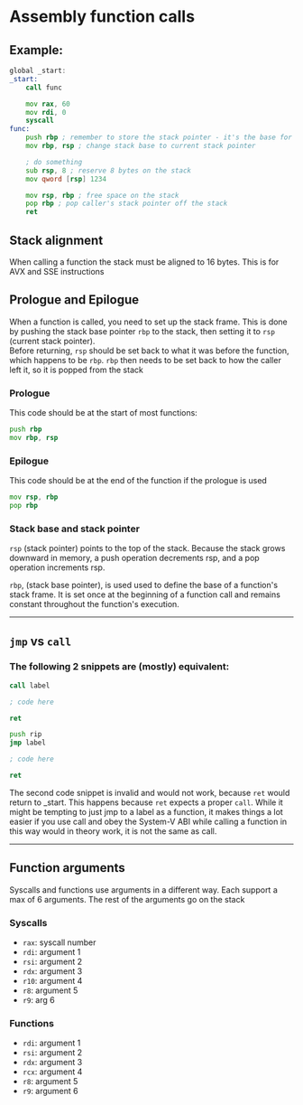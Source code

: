# Assembly function calls
## Example:
```asm
global _start:
_start:
	call func

	mov rax, 60
	mov rdi, 0
	syscall
func:
	push rbp ; remember to store the stack pointer - it's the base for the caller (_start)
	mov rbp, rsp ; change stack base to current stack pointer

  	; do something
	sub rsp, 8 ; reserve 8 bytes on the stack
	mov qword [rsp] 1234

	mov rsp, rbp ; free space on the stack
	pop rbp ; pop caller's stack pointer off the stack
	ret

```
## Stack alignment
When calling a function the stack must be aligned to 16 bytes. This is for AVX and SSE instructions

## Prologue and Epilogue
When a function is called, you need to set up the stack frame. This is done by pushing the stack base pointer `rbp` to the stack, then setting it to `rsp` (current stack pointer). \
Before returning, `rsp` should be set back to what it was before the function, which happens to be `rbp`. `rbp` then needs to be set back to how the caller left it, so it is popped from the stack
### Prologue
This code should be at the start of most functions:
```asm
push rbp
mov rbp, rsp
```
### Epilogue
This code should be at the end of the function if the prologue is used
```asm
mov rsp, rbp
pop rbp
```


### Stack base and stack pointer
`rsp` (stack pointer) points to the top of the stack. Because the stack grows downward in memory, a push operation decrements rsp, and a pop operation increments rsp. 

`rbp`, (stack base pointer), is used used to define the base of a function's stack frame. It is set once at the beginning of a function call and remains constant throughout the function's execution. 

***

## `jmp` vs `call`
### The following 2 snippets are (mostly) equivalent:

```asm
call label

; code here

ret
```
```asm
push rip
jmp label

; code here

ret
```
The second code snippet is invalid and would not work, because `ret` would return to _start. This happens because `ret` expects a proper `call`. While it might be tempting to just jmp to a label as a function, it makes things a lot easier if you use call and obey the System-V ABI
while calling a function in this way would in theory work, it is not the same as call.

***

## Function arguments
Syscalls and functions use arguments in a different way. Each support a max of 6 arguments. The rest of the arguments go on the stack
### Syscalls
- `rax`: syscall number
- `rdi`: argument 1
- `rsi`: argument 2
- `rdx`: argument 3
- `r10`: argument 4
- `r8`: argument 5
- `r9`: arg 6
  


### Functions
- `rdi`: argument 1
- `rsi`: argument 2
- `rdx`: argument 3
- `rcx`: argument 4
- `r8`: argument 5
- `r9`: argument 6
